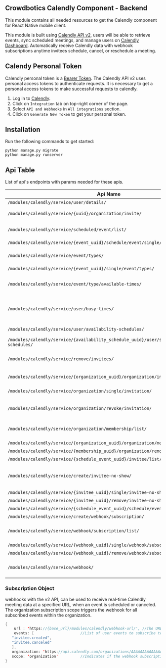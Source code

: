 ## Crowdbotics Calendly Component - Backend

This module contains all needed resources to get the Calendly component for React
Native mobile client.

 This module is built using [Calendly API v2](https://developer.calendly.com/api-docs), users will be able to retrieve events, sync scheduled meetings, and manage users on [Calendly Dashboard](https://calendly.com/event_types/user/me).
 Automatically receive Calendly data with webhook subscriptions anytime invitees schedule, cancel, or reschedule a meeting.


## Calendy Personal Token
Calendly personal token is a [Bearer Token](https://cloud.google.com/docs/authentication/token-types#:~:text=Bearer%20tokens%20are%20a%20general,JWTs%20are%20all%20bearer%20tokens). The Calendly API v2 uses personal access tokens to authenticate requests. It is necessary to get a personal access tokens to make successful requests to calendly.

1. Log in to [Calendly](https://calendly.com/login). 
2. Click on `Integration` tab on top-right corner of the page.
3. Select `API and Webhooks` in `All integrations` section.
4. Click on `Generate New Token` to get your personal token.


## Installation
Run the following commands to get started:

```
python manage.py migrate
python manage.py runserver
```


## Api Table
List of api's endpoints with params needed for these apis.

| Api Name                                                                                      |                        Params                        | Description                                                                                                                                                                                                                                                            |
|-----------------------------------------------------------------------------------------------|:----------------------------------------------------:|------------------------------------------------------------------------------------------------------------------------------------------------------------------------------------------------------------------------------------------------------------------------|
| `/modules/calendly/service/user/details/`                                                     |                          -                           | Returns basic information about your user account.                                                                                                                                                                                                                     |
| `/modules/calendly/service/{uuid}/organization/invite/`                                       |                      `{email}`                       | Returns a list of Organization Invitations that were sent to the organization's members.                                                                                                                                                                               |
| `/modules/calendly/service/scheduled/event/list/`                                             |      query_params `organization, active, count`      | organization's `uri`, `active` property represents if the organization is active or not, and `count` is the number of items will be returned.                                                                                                                          |
| `/modules/calendly/service/{event_uuid}/schedule/event/single/`                               |                          -                           | Returns detail of the specified scheduled event details.                                                                                                                                                                                                               |
| `/modules/calendly/service/event/types/`                                                      |      query_params `organization, active, count`      | Returns all Event Types associated with a specified  organization/user.                                                                                                                                                                                                |
| `/modules/calendly/service/{event_uuid}/single/event/types/`                                  |                          -                           | Returns information about a specified Event Type.                                                                                                                                                                                                                      |
| `/modules/calendly/service/event/type/available-times/ `                                      |   query_params `start_time, end_time, event_type`    | `start_time` Start time of the requested availability range, `end_time` End time of the requested availability range, `event_type` The uri associated with the event type. Returns a list of available times for an event type within a specified date range.          |
| `/modules/calendly/service/user/busy-times/`                                                  |   query_params `start_time, end_time, event_type`    | `start_time` Start time of the requested availability range, `end_time` End time of the requested availability range, `user` The uri associated with the user. Returns an ascending list of user internal and external scheduled events within a specified date range. |
| `/modules/calendly/service/user/availability-schedules/`                                      |                 query_params `user`                  | `user` The uri associated with the user. Returns the availability schedules of the given user.                                                                                                                                                                         |
| `/modules/calendly/service/{availability_schedule_uuid}/user/single/availability-schedules/ ` |                          -                           | This will return the availability schedule detail specified with the given UUID.                                                                                                                                                                                       |
| `/modules/calendly/service/remove/invitees/`                                                  | `{ emails: [ test@example.com, test2@example.com ]}` | Takes object containing array of emails. Removes invitee data from all previously booked events in your organization. **This endpoint requires an [Enterprise]('https://calendly.com/pricing') subscription on calendly.**                                             |
| `/modules/calendly/service/{organization_uuid}/organization/invitations/list/`                |                          -                           | Returns a list of Organization Invitations that were sent to the organization's members.                                                                                                                                                                               |
| `/modules/calendly/service/organization/single/invitation/`                                   |            query_params `uuid, org_uuid`             | `uuid` The organization's unique identifier and `email` The email of the user being invited. Returns invitation details.                                                                                                                                               |
| `/modules/calendly/service/organization/revoke/invitation/`                                   |            query_params `uuid, org_uuid`             | `org_uuid` The organization's unique identifier and `uuid` The organization invitation's unique identifier. Revokes an Organization Invitation to an organization. Once revoked, the invitation link that was sent to the invitee is no longer valid.                  |
| `/modules/calendly/service/organization/membership/list/`                                     |             query_params `organization`              | `organization` The uri specified to the organization. Indicates if the results should be filtered by organization. Returns Organization Memberships for all users belonging to an organization.                                                                        |
| `/modules/calendly/service/{organization_uuid}/organization/membership/`                      |                          -                           | Returns information about a user's Organization Membership                                                                                                                                                                                                             |
| `/modules/calendly/service/{membership_uuid}/organization/remove/membership/`                 |                          -                           | Removes a user from an organization.                                                                                                                                                                                                                                   |
| `/modules/calendly/service/{schedule_event_uuid}/invitee/list/event-schedule/`                |                          -                           | Returns a list of Invitees for an event.                                                                                                                                                                                                                               |
| `/modules/calendly/service/create/invitee-no-show/`                                           |                     `{invitee}`                      | Takes object containing `invitee` The scheduled event's uri specified to the invitee (e.g `https://api.calendly.com/scheduled_events/GBGBDCAADAEDCRZ2/invitees/7c1dbe46-bd84-42e2-9b97-05e2fb379bfe`). Marks an Invitee as a No Show.                                  |
| `/modules/calendly/service/{invitee_uuid}/single/invitee-no-show/`                            |                          -                           | Returns information about a specified Invitee No Show.                                                                                                                                                                                                                 |
| `/modules/calendly/service/{invitee_uuid}/remove/invitee-no-show/`                            |                          -                           | Undoes marking an Invitee as a No Show.                                                                                                                                                                                                                                |
| `/modules/calendly/service/{schedule_event_uuid}/schedule/event/cancel/`                      |                          -                           | Cancels specified event.                                                                                                                                                                                                                                               |
| `/modules/calendly/service/create/webhook/subscription/`                                      |     [subscription_object](#subscription-object)      | Creates a Webhook Subscription for an Organization or User.                                                                                                                                                                                                            |
| `/modules/calendly/service/webhook/subscription/list/`                                        |          query_params `organization, scope`          | `organization` Indicates if the results should be filtered by organization. `scope` Filter the list by organization or user. Get a list of Webhook Subscriptions for a specified Organization or User.                                                                 |
| `/modules/calendly/service/{webhook_uuid}/single/webhook/subscription/`                       |                          -                           | Gets a specified Webhook Subscription.                                                                                                                                                                                                                                 |
| `/modules/calendly/service/{webhook_uuid}/remove/webhook/subscription/ `                      |                          -                           | Deletes a Webhook Subscription.                                                                                                                                                                                                                                        |
| `/modules/calendly/service/webhook/`                                                          |                          -                           | This url will be used in  [subscription_object](#subscription-object) while creating a webhook. The endpoint will be called every time user schedules, cancel or reschedule an event. ***`This should not be a local endpoint`***.                                     |



### Subscription Object
webhooks with the v2 API, can be used to receive real-time Calendly meeting data at a specified URL, when an event is scheduled or canceled. 
The organization subscription scope triggers the webhook for all subscribed events within the organization.

 ```java
 {
     url : 'https://{base_url}/modules/calendly/webhook-url/', //The URL where you want to receive POST requests for events you are subscribed to.
     events: [                     //List of user events to subscribe to.
    "invitee.created",
    "invitee.canceled"
    ],
    organization: 'https://api.calendly.com/organizations/AAAAAAAAAAAAAAAA' //The unique reference to the organization that the webhook will be tied to.
    scope: 'organization'          //Indicates if the webhook subscription scope will be "organization" or "user"
 }
 ```
